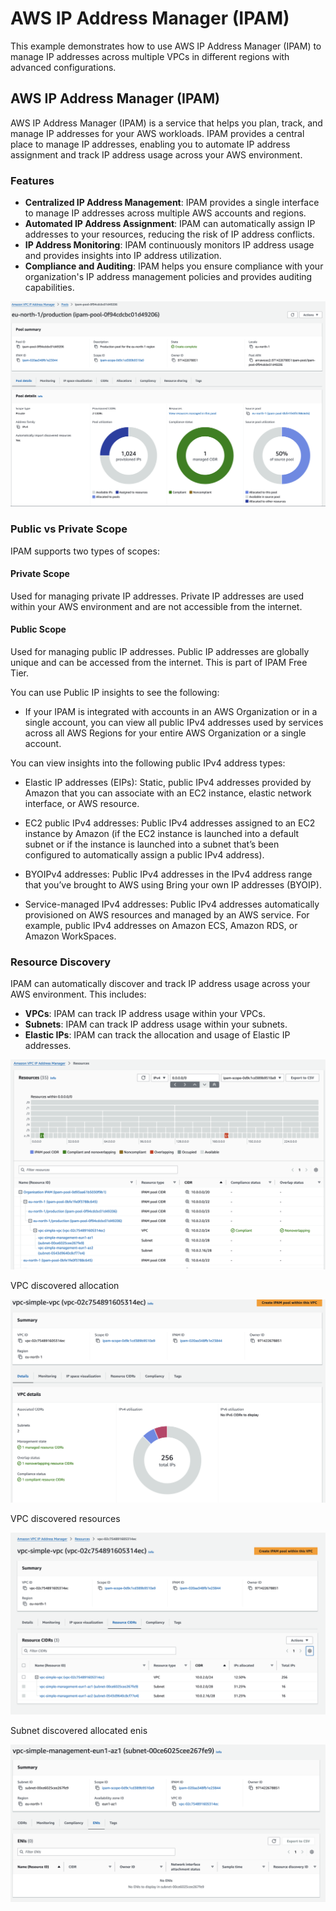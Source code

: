 # AWS IP Address Manager (IPAM)

This example demonstrates how to use AWS IP Address Manager (IPAM) to manage IP addresses across multiple VPCs in different regions with advanced configurations.

## AWS IP Address Manager (IPAM)

AWS IP Address Manager (IPAM) is a service that helps you plan, track, and manage IP addresses for your AWS workloads. IPAM provides a central place to manage IP addresses, enabling you to automate IP address assignment and track IP address usage across your AWS environment.

### Features

- **Centralized IP Address Management**: IPAM provides a single interface to manage IP addresses across multiple AWS accounts and regions.
- **Automated IP Address Assignment**: IPAM can automatically assign IP addresses to your resources, reducing the risk of IP address conflicts.
- **IP Address Monitoring**: IPAM continuously monitors IP address usage and provides insights into IP address utilization.
- **Compliance and Auditing**: IPAM helps you ensure compliance with your organization's IP address management policies and provides auditing capabilities.

![](./assets/ipam-allocateable-pool.png)

### Public vs Private Scope

IPAM supports two types of scopes:

#### Private Scope

Used for managing private IP addresses. Private IP addresses are used within your AWS environment and are not accessible from the internet.

#### Public Scope

Used for managing public IP addresses. Public IP addresses are globally unique and can be accessed from the internet. This is part of IPAM Free Tier.

You can use Public IP insights to see the following:

- If your IPAM is integrated with accounts in an AWS Organization or in a single account, you can view all public IPv4 addresses used by services across all AWS Regions for your entire AWS Organization or a single account.

You can view insights into the following public IPv4 address types:

- Elastic IP addresses (EIPs): Static, public IPv4 addresses provided by Amazon that you can associate with an EC2 instance, elastic network interface, or AWS resource.

- EC2 public IPv4 addresses: Public IPv4 addresses assigned to an EC2 instance by Amazon (if the EC2 instance is launched into a default subnet or if the instance is launched into a subnet that’s been configured to automatically assign a public IPv4 address).

- BYOIPv4 addresses: Public IPv4 addresses in the IPv4 address range that you’ve brought to AWS using Bring your own IP addresses (BYOIP).

- Service-managed IPv4 addresses: Public IPv4 addresses automatically provisioned on AWS resources and managed by an AWS service. For example, public IPv4 addresses on Amazon ECS, Amazon RDS, or Amazon WorkSpaces.

### Resource Discovery

IPAM can automatically discover and track IP address usage across your AWS environment. This includes:

- **VPCs**: IPAM can track IP address usage within your VPCs.
- **Subnets**: IPAM can track IP address usage within your subnets.
- **Elastic IPs**: IPAM can track the allocation and usage of Elastic IP addresses.

![](./assets/discovered-resources.png)

VPC discovered allocation

![](./assets/vpc-allocation.png)

VPC discovered resources

![](./assets/vpc-allocation-resources.png)

Subnet discovered allocated enis

![](./assets/resouce-allocation-enis.png)
